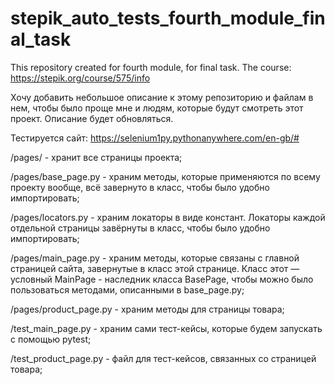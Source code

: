 # stepik_auto_tests_fourth_module_final_task
This repository created for fourth module, for final task. The course: https://stepik.org/course/575/info

Хочу добавить небольшое описание к этому репозиторию и файлам в нем, чтобы было проще мне и людям, которые будут смотреть этот проект. Описание будет обновляться. 

Тестируется сайт: https://selenium1py.pythonanywhere.com/en-gb/#

/pages/ - хранит все страницы проекта;

/pages/base_page.py - храним методы, которые применяются по всему проекту вообще, всё завернуто в класс, чтобы было удобно импортировать;

/pages/locators.py - храним локаторы в виде констант. Локаторы каждой отдельной страницы завёрнуты в класс, чтобы было удобно импортировать;

/pages/main_page.py - храним методы, которые связаны с главной страницей сайта, завернутые в класс этой странице. Класс этот — условный MainPage - наследник класса BasePage, чтобы можно было пользоваться методами, описанными в base_page.py;

/pages/product_page.py - храним методы для страницы товара;

/test_main_page.py - храним сами тест-кейсы, которые будем запускать с помощью pytest;

/test_product_page.py - файл для тест-кейсов, связанных со страницей товара;
